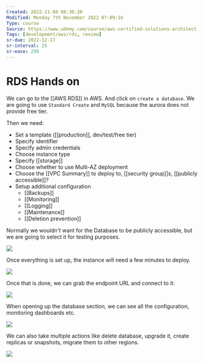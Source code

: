 ```yaml
---
Created: 2022-11-08 08:36:20
Modified: Monday 7th November 2022 07:09:16
Type: course
Source: https://www.udemy.com/course/aws-certified-solutions-architect-associate-saa-c01/?xref=E0Aed11STH4LPUQvCz0GJFABTmM=
Tags: [development/aws/rds, review]
sr-due: 2022-12-17
sr-interval: 25
sr-ease: 250
---
```


# RDS Hands on

We can go to the [[AWS RDS]] in AWS. And click on `create a database`. We are going to use `Standard Create` and `MySQL` because the aurora does not provide free tier.

Then we need:
- Set a template ([[production]], dev/test/free tier)
- Specify identifier
- Specify admin credentials
- Choose instance type
- Specify [[storage]]
- Choose whether to use Multi-AZ deployment
- Choose the [[VPC Summary]] to deploy to, [[security group]]s, [[publicly accessible]]?
- Setup additional configuration
    - [[Backups]]
    - [[Monitoring]]
    - [[Logging]]
    - [[Maintenance]]
    - [[Deletion prevention]]

Normally we wouldn't want for the Database to be publicly accessible, but we are going to select it for testing purposes.

![](2019-12-30-08-51-04.png)

Once everything is set up, the instance will need a few minutes to deploy.

![](2019-12-30-08-51-42.png)

Once that is done, we can grab the endpoint URL and connect to it:

![](2019-12-30-08-55-46.png)

When opening up the database section, we can see all the configuration, monitoring dashboards etc.

![](2019-12-30-08-59-40.png)

We can also take multiple actions like delete database, upgrade it, create replicas or snapshots, migrate them to other regions.

![](2019-12-30-09-00-16.png)